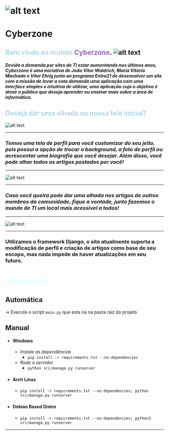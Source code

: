 

# ![alt text](./docs/logodesign.gif) <h1 style="align=center">**Cyberzone**</h1>

## <span style="color:lightblue">Bem vindo ao mundo </span><span style="color:#9163b6">**Cyberzone**</span>. ![alt text](./public/static/img/favicon-32x32.png) 
#### *Devido a demanda por sites de TI estar aumentando nos últimos anos, Cyberzone é uma iniciativa de João Vitor Waldrich, Maria Vitória Machado e Vitor Ehrig junto ao programa Entra21 de desenvolver um site com a missão de levar a esta demanda uma aplicação com uma interface simples e intuitiva de utilizar, uma aplicação cujo o objetivo é atrair o público que deseja aprender ou ensinar mais sobre a área de informática.*


## <span style="color:lightblue">Deseja dar uma olhada na nossa tela inicial?</span>

![alt text](./docs/Home.jpg)

---

### **_Temos uma tela de perfil para você customizar do seu jeito, pois possui a opção de trocar o background, a foto de perfil ou acrescentar uma biografia que você desejar. Além disso, você pode olhar todos os artigos postados por você!_**


----
![alt text](./docs/User.jpg)

---

### **_Caso você queira pode dar uma olhada nos artigos de outros membros da comunidade, fique a vontade, junto fazemos o mundo de TI um local mais acessivel a todos!_**

---

![alt text](./docs/Articles.png)

---

### **Utilizamos o framework Django, o site atualmente suporta a modificação de perfil e criação de artigos como base de seu escopo, mas nada impede de haver atualizações em seu futuro.**



# <span style="color:lightcyan">**Instalação**</span>

## **Automática**

-> Execute o script `main.py` que esta na na pasta raiz do projeto

## **Manual**

- #### Windows
  - *Instale as dependências*
    - `pip install -r requirements.txt --no-dependencies`
  - *Rode o servidor*
    - `python src/manage.py runserver`

- #### Arch Linux
  - `pip install -r requirements.txt --no-dependencies; python src/manage.py runserver`
- #### Debian Based Distro
  - `pip install -r requirements.txt --no-dependencies; python3 src/manage.py runserver`

---